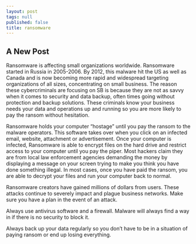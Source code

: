 ```yaml
---
layout: post
tags: null
published: false
title: ransomware
---
```


## A New Post

Ransomware is affecting small organizations worldwide. Ransomware started in Russia in 2005-2006.  By 2012, this malware hit the US as well as Canada and is now becoming more rapid and widespread targeting organizations of all sizes, concentrating on small business.  The reason these cybercriminals are focusing on SB is because they are not as savvy when it comes to security and data backup, often times going without protection and backup solutions.  These criminals know your business needs your data and operations up and running so you are more likely to pay the ransom without hesitation.
 
 
Ransomware holds your computer “hostage” until you pay the ransom to the malware operators. This software takes over when you click on an infected email, website, attachment or advertisement. Once your computer is infected, Ransomware is able to encrypt files on the hard drive and restrict access to your computer until you pay the piper. Most hackers claim they are from local law enforcement agencies demanding the money by displaying a message on your screen trying to make you think you have done something illegal.  In most cases, once you have paid the ransom, you are able to decrypt your files and run your computer back to normal.
 
Ransomware creators have gained millions of dollars from users.  These attacks continue to severely impact and plague business networks.  Make sure you have a plan in the event of an attack.
 
Always use antivirus software and a firewall.  Malware will always find a way in if there is no security to block it. 
 
Always back up your data regularly so you don’t have to be in a situation of paying ransom or end up losing everything.